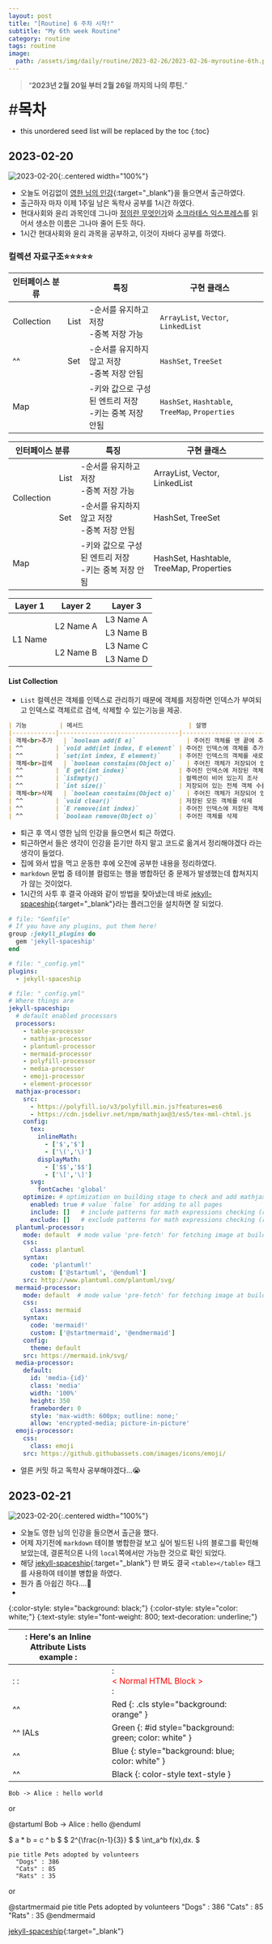 ```yaml
---
layout: post
title: "[Routine] 6 주차 시작!"
subtitle: "My 6th week Routine"
category: routine
tags: routine
image:
  path: /assets/img/daily/routine/2023-02-26/2023-02-26-myroutine-6th.png
---
```


> “**2023년 2월 20일 부터 2월 26일 까지의 나의 루틴.**”

<span style="font-size:30px;">\#**목차**</span>
* this unordered seed list will be replaced by the toc
{:toc}

## 2023-02-20
![2023-02-20](/assets/img/daily/routine/2023-02-26/2023-02-20_myroutine.png){:.centered width="100%"}
- 오늘도 어김없이 [영한 님의 인강](https://www.inflearn.com/course/%EC%8A%A4%ED%94%84%EB%A7%81%EB%B6%80%ED%8A%B8-JPA-%ED%99%9C%EC%9A%A9-1){:target="_blank"}을 들으면서 출근하였다.
- 출근하자 마자 이제 1주일 남은 독학사 공부를 1시간 하였다.
- 현대사회와 윤리 과목인데 그나마 [정의란 무엇인가]와 [소크라테스 익스프레스]를 읽어서 생소한 이름은 그나마 줄어 든듯 하다.
- 1시간 현대사회와 윤리 과목을 공부하고, 이것이 자바다 공부를 하였다.

[//]: # ([영한 님의 인강]: https://www.inflearn.com/course/%EC%8A%A4%ED%94%84%EB%A7%81%EB%B6%80%ED%8A%B8-JPA-%ED%99%9C%EC%9A%A9-1 {:target="_blank"})
[정의란 무엇인가]: ../../../../books/justice
[소크라테스 익스프레스]: ../../../../books/socratess-express

### 컬렉션 자료구조⭐️⭐️⭐️⭐️⭐️

| 인터페이스 분류    |      | 특징                                           | 구현 클래스                                         |
|----------------|------|----------------------------------------------|------------------------------------------------|
| Collection     | List | -순서를 유지하고 저장<br>-중복 저장 가능              | `ArrayList`, `Vector`, `LinkedList`            |
| ^^             | Set  | -순서를 유지하지 않고 저장<br>-중복 저장 안됨          | `HashSet`, `TreeSet`                           |
| Map            |      | -키와 값으로 구성된 엔트리 저장<br>-키는 중복 저장 안됨  | `HashSet`, `Hashtable`, `TreeMap`, `Properties` |

<table>
  <thead>
    <tr>
      <th colspan="2">인터페이스 분류</th>
      <th>특징</th>
      <th>구현 클래스</th>
    </tr>
  </thead>
  <tbody>
    <tr>
      <td rowspan="2">Collection</td>
      <td>List</td>
      <td>-순서를 유지하고 저장<br>-중복 저장 가능</td>
      <td>ArrayList, Vector, LinkedList</td>
    </tr>
    <tr>
      <td>Set</td>
      <td>-순서를 유지하지 않고 저장<br>-중복 저장 안됨</td>
      <td>HashSet, TreeSet</td>
    </tr>
    <tr>
      <td colspan="2">Map</td>
      <td>-키와 값으로 구성된 엔트리 저장<br>-키는 중복 저장 안됨</td>
      <td>HashSet, Hashtable, TreeMap, Properties</td>
    </tr>
  </tbody>
</table>

<table>
    <thead>
        <tr>
            <th>Layer 1</th>
            <th>Layer 2</th>
            <th>Layer 3</th>
        </tr>
    </thead>
    <tbody>
        <tr>
            <td rowspan=4>L1 Name</td>
            <td rowspan=2>L2 Name A</td>
            <td>L3 Name A</td>
        </tr>
        <tr>
            <td>L3 Name B</td>
        </tr>
        <tr>
            <td rowspan=2>L2 Name B</td>
            <td>L3 Name C</td>
        </tr>
        <tr>
            <td>L3 Name D</td>
        </tr>
    </tbody>
</table>







#### List Collection
- `List` 컬렉션은 객체를 인텍스로 관리하기 때문에 객체를 저장하면 인덱스가 부여되고 인덱스로 객체르르 검색, 삭제할 수 있는기능을 제공.

```markdown
| 기능         | 메서드                             | 설명                      |
|------------|---------------------------------|-------------------------|
| 객체<br>추가   | `boolean add(E e)`              | 주어진 객체를 맨 끝에 추가         |
| ^^         | `void add(int index, E element` | 주어진 인덱스에 객체를 추가         |
| ^^         | `set(int index, E element)`     | 주어진 인덱스의 객체를 새로운 객체로 바꿈 |
| 객체<br>검색   | `boolean constains(Object o)`   | 주어진 객체가 저장되어 있는지 여부     |
| ^^         | `E get(int index)`              | 주어진 인덱스에 저장된 객체를 리턴     |
| ^^         | `isEmpty()`                     | 컬렉션이 비어 있는지 조사          |
| ^^         | `int size()`                    | 저장되어 있는 전체 객체 수를 리턴     |
| 객체<br>삭제   | `boolean constains(Object o)`   | 주어진 객체가 저장되어 있는지 여부     |
| ^^         | `void clear()`                  | 저장된 모든 객체를 삭제           |
| ^^         | `E remove(int index)`           | 주어진 인덱스에 저장된 객체를 삭제     |
| ^^         | `boolean remove(Object o)`      | 주어진 객체를 삭제              |
```

- 퇴근 후 역시 영한 님의 인강을 들으면서 퇴근 하였다.
- 퇴근하면서 들은 생각이 인강을 듣기만 하지 말고 코드로 옮겨서 정리해야겠다 라는 생각이 들었다.
- 집에 와서 밥을 먹고 운동한 후에 오전에 공부한 내용을 정리하였다.
- `markdown` 문법 중 테이블 컬럼또는 행을 병합하던 중 문제가 발생했는데 합쳐지지가 않는 것이었다.
- 1시간의 사투 후 결국 아래와 같이 방법을 찾아냈는데 바로 [jekyll-spaceship](https://github.com/jeffreytse/jekyll-spaceship){:target="_blank"}라는 플러그인을 설치하면 잘 되었다.

```ruby
# file: "Gemfile"
# If you have any plugins, put them here!
group :jekyll_plugins do
  gem 'jekyll-spaceship'
end
```

```yml
# file: "_config.yml"
plugins:
  - jekyll-spaceship
```

```yml
# file: "_config.yml"
# Where things are
jekyll-spaceship:
  # default enabled processors
  processors:
    - table-processor
    - mathjax-processor
    - plantuml-processor
    - mermaid-processor
    - polyfill-processor
    - media-processor
    - emoji-processor
    - element-processor
  mathjax-processor:
    src:
      - https://polyfill.io/v3/polyfill.min.js?features=es6
      - https://cdn.jsdelivr.net/npm/mathjax@3/es5/tex-mml-chtml.js
    config:
      tex:
        inlineMath:
          - ['$','$']
          - ['\(','\)']
        displayMath:
          - ['$$','$$']
          - ['\[','\]']
      svg:
        fontCache: 'global'
    optimize: # optimization on building stage to check and add mathjax scripts
      enabled: true # value `false` for adding to all pages
      include: []   # include patterns for math expressions checking (regexp)
      exclude: []   # exclude patterns for math expressions checking (regexp)
  plantuml-processor:
    mode: default  # mode value 'pre-fetch' for fetching image at building stage
    css:
      class: plantuml
    syntax:
      code: 'plantuml!'
      custom: ['@startuml', '@enduml']
    src: http://www.plantuml.com/plantuml/svg/
  mermaid-processor:
    mode: default  # mode value 'pre-fetch' for fetching image at building stage
    css:
      class: mermaid
    syntax:
      code: 'mermaid!'
      custom: ['@startmermaid', '@endmermaid']
    config:
      theme: default
    src: https://mermaid.ink/svg/
  media-processor:
    default:
      id: 'media-{id}'
      class: 'media'
      width: '100%'
      height: 350
      frameborder: 0
      style: 'max-width: 600px; outline: none;'
      allow: 'encrypted-media; picture-in-picture'
  emoji-processor:
    css:
      class: emoji
    src: https://github.githubassets.com/images/icons/emoji/
```

- 얼른 커밋 하고 독학사 공부해야겠다...😭

## 2023-02-21
![2023-02-20](/assets/img/daily/routine/2023-02-26/2023-02-20_myroutine.png){:.centered width="100%"}
- 오늘도 영한 님의 인강을 들으면서 출근을 했다.
- 어제 자기전에 `markdown` 테이블 병합한걸 보고 싶어 빌드된 나의 블로그를 확인해보았는데, 결론적으론 나의 `local`쪽에서만 가능한 것으로 확인 되었다.
- 해당 [jekyll-spaceship](https://github.com/jeffreytse/jekyll-spaceship){:target="_blank"} 만 봐도 결국 `<table></table>` 태그를 사용하여 테이블 병합을 하였다.
- 뭔가 좀 아쉽긴 하다....🤨
- 


{:color-style: style="background: black;"}
{:color-style: style="color: white;"}
{:text-style: style="font-weight: 800; text-decoration: underline;"}

|:             Here's an Inline Attribute Lists example                :||||
| ------- | ------------------ | -------------------- | ------------------ |
|:       :|:  <div style="color: red;"> &lt; Normal HTML Block > </div> :|||
| ^^      |   Red    {: .cls style="background: orange" }                |||
| ^^ IALs |   Green  {: #id style="background: green; color: white" }    |||
| ^^      |   Blue   {: style="background: blue; color: white" }         |||
| ^^      |   Black  {: color-style text-style }                         |||

```plantuml!
Bob -> Alice : hello world
```

or

@startuml
Bob -> Alice : hello
@enduml

$ a * b = c ^ b $
$ 2^{\frac{n-1}{3}} $
$ \int\_a^b f(x)\,dx. $

```mermaid!
pie title Pets adopted by volunteers
  "Dogs" : 386
  "Cats" : 85
  "Rats" : 35
```
or

@startmermaid
pie title Pets adopted by volunteers
"Dogs" : 386
"Cats" : 85
"Rats" : 35
@endmermaid










<!-- Links -->
[jekyll-spaceship](https://github.com/jeffreytse/jekyll-spaceship){:target="_blank"}
